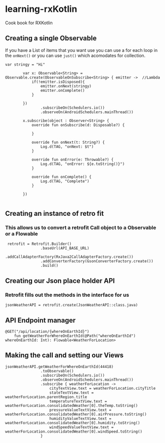 # learning-rxKotlin
Cook book for RXKotlin


## Creating a single Observable

If you have a List of items that you want use you can use a for each loop in the `onNext()` or you can use `just()` which acomodates for collection.

```
var stringy = "Hi"

        var x: Observable<String> = Observable.create(ObservableOnSubscribe<String> { emitter ->  //Lambda
            if(!emitter.isDisposed){
                emitter.onNext(stringy)
                emitter.onComplete()
            }

        })
                .subscribeOn(Schedulers.io())
                .observeOn(AndroidSchedulers.mainThread())

        x.subscribe(object : Observer<String> {
            override fun onSubscribe(d: Disposable?) {

            }

            override fun onNext(t: String?) {
                Log.d(TAG, "onNext: $t")
            }

            override fun onError(e: Throwable?) {
                Log.d(TAG, "onError: ${e.toString()}")
            }

            override fun onComplete() {
                Log.d(TAG, "Complete")
            }

        })
        
```

## Creating an instance of retro fit 
### This allows us to convert a retrofit Call object to a Observable or a Flowable
```
 retrofit = Retrofit.Builder()
                .baseUrl(API_BASE_URL)
                .addCallAdapterFactory(RxJava2CallAdapterFactory.create()) 
                .addConverterFactory(GsonConverterFactory.create())
                .build()
```


## Creating our Json place holder API
### Retrofit fills out the methods in the interface for us

```
jsonWeatherAPI = retrofit.create(JsonWeatherAPI::class.java)
```

## API Endpoint manager
```
@GET("/api/location/{whereOnEarthId}")
    fun getWeatherForWhereOnEarthId(@Path("whereOnEarthId") whereOnEarthId: Int): Flowable<WeatherForLocation>
```

## Making the call and setting our Views

```
jsonWeatherAPI.getWeatherForWhereOnEarthId(44418)
                .toObservable()
                .subscribeOn(Schedulers.io())
                .observeOn(AndroidSchedulers.mainThread())
                .subscribe { weatherForLocation ->
                    cityTextView.text = weatherForLocation.cityTitle
                    stateTextView.text = weatherForLocation.parentRegion.title
                    temperatureTextView.text = weatherForLocation.consolidatedWeather[0].theTemp.toString()
                    pressureValueTextView.text = weatherForLocation.consolidatedWeather[0].airPressure.toString()
                    humidityValueTextView.text = weatherForLocation.consolidatedWeather[0].humidity.toString()
                    windSpeedValueTextView.text = weatherForLocation.consolidatedWeather[0].windSpeed.toString()
                }
```
